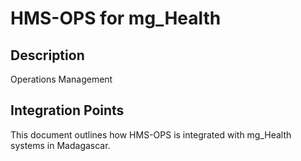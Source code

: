 # HMS-OPS for mg_Health

## Description

Operations Management

## Integration Points

This document outlines how HMS-OPS is integrated with mg_Health systems in Madagascar.
